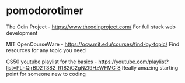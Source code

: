 # pomodorotimer

The Odin Project - https://www.theodinproject.com/
For full stack web development


MIT OpenCourseWare - https://ocw.mit.edu/courses/find-by-topic/
Find resources for any topic you need


CS50 youtube playlist for the basics - https://youtube.com/playlist?list=PLhQjrBD2T382_R182iC2gNZI9HzWFMC_8
Really amazing starting point for someone new to coding

